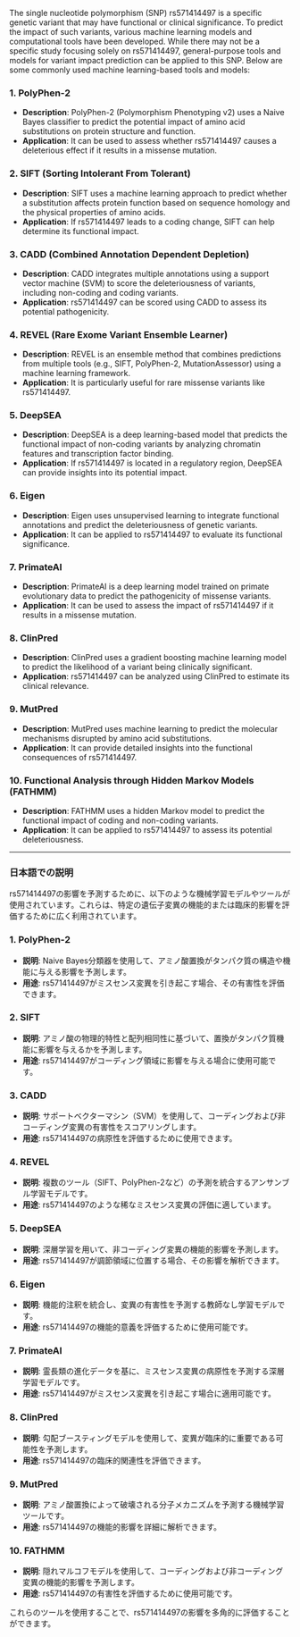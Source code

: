 The single nucleotide polymorphism (SNP) rs571414497 is a specific genetic variant that may have functional or clinical significance. To predict the impact of such variants, various machine learning models and computational tools have been developed. While there may not be a specific study focusing solely on rs571414497, general-purpose tools and models for variant impact prediction can be applied to this SNP. Below are some commonly used machine learning-based tools and models:

### 1. **PolyPhen-2**
   - **Description**: PolyPhen-2 (Polymorphism Phenotyping v2) uses a Naive Bayes classifier to predict the potential impact of amino acid substitutions on protein structure and function.
   - **Application**: It can be used to assess whether rs571414497 causes a deleterious effect if it results in a missense mutation.

### 2. **SIFT (Sorting Intolerant From Tolerant)**
   - **Description**: SIFT uses a machine learning approach to predict whether a substitution affects protein function based on sequence homology and the physical properties of amino acids.
   - **Application**: If rs571414497 leads to a coding change, SIFT can help determine its functional impact.

### 3. **CADD (Combined Annotation Dependent Depletion)**
   - **Description**: CADD integrates multiple annotations using a support vector machine (SVM) to score the deleteriousness of variants, including non-coding and coding variants.
   - **Application**: rs571414497 can be scored using CADD to assess its potential pathogenicity.

### 4. **REVEL (Rare Exome Variant Ensemble Learner)**
   - **Description**: REVEL is an ensemble method that combines predictions from multiple tools (e.g., SIFT, PolyPhen-2, MutationAssessor) using a machine learning framework.
   - **Application**: It is particularly useful for rare missense variants like rs571414497.

### 5. **DeepSEA**
   - **Description**: DeepSEA is a deep learning-based model that predicts the functional impact of non-coding variants by analyzing chromatin features and transcription factor binding.
   - **Application**: If rs571414497 is located in a regulatory region, DeepSEA can provide insights into its potential impact.

### 6. **Eigen**
   - **Description**: Eigen uses unsupervised learning to integrate functional annotations and predict the deleteriousness of genetic variants.
   - **Application**: It can be applied to rs571414497 to evaluate its functional significance.

### 7. **PrimateAI**
   - **Description**: PrimateAI is a deep learning model trained on primate evolutionary data to predict the pathogenicity of missense variants.
   - **Application**: It can be used to assess the impact of rs571414497 if it results in a missense mutation.

### 8. **ClinPred**
   - **Description**: ClinPred uses a gradient boosting machine learning model to predict the likelihood of a variant being clinically significant.
   - **Application**: rs571414497 can be analyzed using ClinPred to estimate its clinical relevance.

### 9. **MutPred**
   - **Description**: MutPred uses machine learning to predict the molecular mechanisms disrupted by amino acid substitutions.
   - **Application**: It can provide detailed insights into the functional consequences of rs571414497.

### 10. **Functional Analysis through Hidden Markov Models (FATHMM)**
   - **Description**: FATHMM uses a hidden Markov model to predict the functional impact of coding and non-coding variants.
   - **Application**: It can be applied to rs571414497 to assess its potential deleteriousness.

---

### 日本語での説明

rs571414497の影響を予測するために、以下のような機械学習モデルやツールが使用されています。これらは、特定の遺伝子変異の機能的または臨床的影響を評価するために広く利用されています。

### 1. **PolyPhen-2**
   - **説明**: Naive Bayes分類器を使用して、アミノ酸置換がタンパク質の構造や機能に与える影響を予測します。
   - **用途**: rs571414497がミスセンス変異を引き起こす場合、その有害性を評価できます。

### 2. **SIFT**
   - **説明**: アミノ酸の物理的特性と配列相同性に基づいて、置換がタンパク質機能に影響を与えるかを予測します。
   - **用途**: rs571414497がコーディング領域に影響を与える場合に使用可能です。

### 3. **CADD**
   - **説明**: サポートベクターマシン（SVM）を使用して、コーディングおよび非コーディング変異の有害性をスコアリングします。
   - **用途**: rs571414497の病原性を評価するために使用できます。

### 4. **REVEL**
   - **説明**: 複数のツール（SIFT、PolyPhen-2など）の予測を統合するアンサンブル学習モデルです。
   - **用途**: rs571414497のような稀なミスセンス変異の評価に適しています。

### 5. **DeepSEA**
   - **説明**: 深層学習を用いて、非コーディング変異の機能的影響を予測します。
   - **用途**: rs571414497が調節領域に位置する場合、その影響を解析できます。

### 6. **Eigen**
   - **説明**: 機能的注釈を統合し、変異の有害性を予測する教師なし学習モデルです。
   - **用途**: rs571414497の機能的意義を評価するために使用可能です。

### 7. **PrimateAI**
   - **説明**: 霊長類の進化データを基に、ミスセンス変異の病原性を予測する深層学習モデルです。
   - **用途**: rs571414497がミスセンス変異を引き起こす場合に適用可能です。

### 8. **ClinPred**
   - **説明**: 勾配ブースティングモデルを使用して、変異が臨床的に重要である可能性を予測します。
   - **用途**: rs571414497の臨床的関連性を評価できます。

### 9. **MutPred**
   - **説明**: アミノ酸置換によって破壊される分子メカニズムを予測する機械学習ツールです。
   - **用途**: rs571414497の機能的影響を詳細に解析できます。

### 10. **FATHMM**
   - **説明**: 隠れマルコフモデルを使用して、コーディングおよび非コーディング変異の機能的影響を予測します。
   - **用途**: rs571414497の有害性を評価するために使用可能です。

これらのツールを使用することで、rs571414497の影響を多角的に評価することができます。